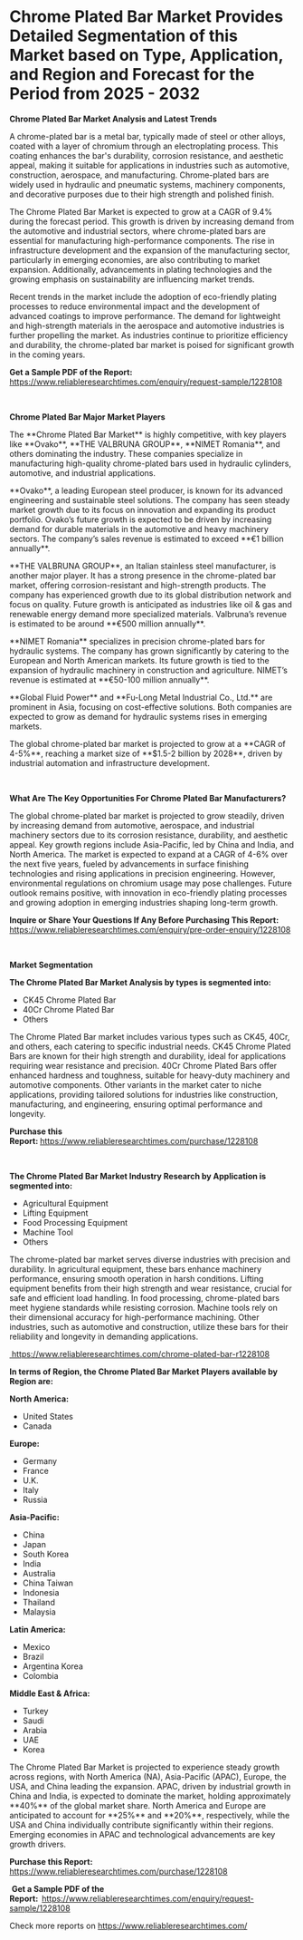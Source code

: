 <p><h1>Chrome Plated Bar Market Provides Detailed Segmentation of this Market based on Type, Application, and Region and Forecast for the Period from 2025 - 2032</h1></p><p><strong>Chrome Plated Bar Market Analysis and Latest Trends</strong></p>
<p><p>A chrome-plated bar is a metal bar, typically made of steel or other alloys, coated with a layer of chromium through an electroplating process. This coating enhances the bar's durability, corrosion resistance, and aesthetic appeal, making it suitable for applications in industries such as automotive, construction, aerospace, and manufacturing. Chrome-plated bars are widely used in hydraulic and pneumatic systems, machinery components, and decorative purposes due to their high strength and polished finish.</p><p>The Chrome Plated Bar Market is expected to grow at a CAGR of 9.4% during the forecast period. This growth is driven by increasing demand from the automotive and industrial sectors, where chrome-plated bars are essential for manufacturing high-performance components. The rise in infrastructure development and the expansion of the manufacturing sector, particularly in emerging economies, are also contributing to market expansion. Additionally, advancements in plating technologies and the growing emphasis on sustainability are influencing market trends.</p><p>Recent trends in the market include the adoption of eco-friendly plating processes to reduce environmental impact and the development of advanced coatings to improve performance. The demand for lightweight and high-strength materials in the aerospace and automotive industries is further propelling the market. As industries continue to prioritize efficiency and durability, the chrome-plated bar market is poised for significant growth in the coming years.</p></p>
<p><strong>Get a Sample PDF of the Report:&nbsp;</strong> <a href="https://www.reliableresearchtimes.com/enquiry/request-sample/1228108?utm_campaign=2248&utm_medium=2&utm_source=Github&utm_content=ia&utm_term=26012025&utm_id=chrome-plated-bar">https://www.reliableresearchtimes.com/enquiry/request-sample/1228108</a></p>
<p>&nbsp;</p>
<p><strong>Chrome Plated Bar Major Market Players</strong></p>
<p><p>The **Chrome Plated Bar Market** is highly competitive, with key players like **Ovako**, **THE VALBRUNA GROUP**, **NIMET Romania**, and others dominating the industry. These companies specialize in manufacturing high-quality chrome-plated bars used in hydraulic cylinders, automotive, and industrial applications.</p><p>**Ovako**, a leading European steel producer, is known for its advanced engineering and sustainable steel solutions. The company has seen steady market growth due to its focus on innovation and expanding its product portfolio. Ovako’s future growth is expected to be driven by increasing demand for durable materials in the automotive and heavy machinery sectors. The company’s sales revenue is estimated to exceed **€1 billion annually**.</p><p>**THE VALBRUNA GROUP**, an Italian stainless steel manufacturer, is another major player. It has a strong presence in the chrome-plated bar market, offering corrosion-resistant and high-strength products. The company has experienced growth due to its global distribution network and focus on quality. Future growth is anticipated as industries like oil & gas and renewable energy demand more specialized materials. Valbruna’s revenue is estimated to be around **€500 million annually**.</p><p>**NIMET Romania** specializes in precision chrome-plated bars for hydraulic systems. The company has grown significantly by catering to the European and North American markets. Its future growth is tied to the expansion of hydraulic machinery in construction and agriculture. NIMET’s revenue is estimated at **€50-100 million annually**.</p><p>**Global Fluid Power** and **Fu-Long Metal Industrial Co., Ltd.** are prominent in Asia, focusing on cost-effective solutions. Both companies are expected to grow as demand for hydraulic systems rises in emerging markets.</p><p>The global chrome-plated bar market is projected to grow at a **CAGR of 4-5%**, reaching a market size of **$1.5-2 billion by 2028**, driven by industrial automation and infrastructure development.</p></p>
<p>&nbsp;</p>
<p><strong>What Are The Key Opportunities For Chrome Plated Bar Manufacturers?</strong></p>
<p><p>The global chrome-plated bar market is projected to grow steadily, driven by increasing demand from automotive, aerospace, and industrial machinery sectors due to its corrosion resistance, durability, and aesthetic appeal. Key growth regions include Asia-Pacific, led by China and India, and North America. The market is expected to expand at a CAGR of 4-6% over the next five years, fueled by advancements in surface finishing technologies and rising applications in precision engineering. However, environmental regulations on chromium usage may pose challenges. Future outlook remains positive, with innovation in eco-friendly plating processes and growing adoption in emerging industries shaping long-term growth.</p></p>
<p><strong>Inquire or Share Your Questions If Any Before Purchasing This Report:</strong> <a href="https://www.reliableresearchtimes.com/enquiry/pre-order-enquiry/1228108?utm_campaign=2248&utm_medium=2&utm_source=Github&utm_content=ia&utm_term=26012025&utm_id=chrome-plated-bar">https://www.reliableresearchtimes.com/enquiry/pre-order-enquiry/1228108</a></p>
<p>&nbsp;</p>
<p><strong>Market Segmentation</strong></p>
<p><strong>The Chrome Plated Bar Market Analysis by types is segmented into:</strong></p>
<p><ul><li>CK45 Chrome Plated Bar</li><li>40Cr Chrome Plated Bar</li><li>Others</li></ul></p>
<p><p>The Chrome Plated Bar market includes various types such as CK45, 40Cr, and others, each catering to specific industrial needs. CK45 Chrome Plated Bars are known for their high strength and durability, ideal for applications requiring wear resistance and precision. 40Cr Chrome Plated Bars offer enhanced hardness and toughness, suitable for heavy-duty machinery and automotive components. Other variants in the market cater to niche applications, providing tailored solutions for industries like construction, manufacturing, and engineering, ensuring optimal performance and longevity.</p></p>
<p><strong>Purchase this Report:&nbsp;</strong><a href="https://www.reliableresearchtimes.com/purchase/1228108?utm_campaign=2248&utm_medium=2&utm_source=Github&utm_content=ia&utm_term=26012025&utm_id=chrome-plated-bar">https://www.reliableresearchtimes.com/purchase/1228108</a></p>
<p>&nbsp;</p>
<p><strong>The Chrome Plated Bar Market Industry Research by Application is segmented into:</strong></p>
<p><ul><li>Agricultural Equipment</li><li>Lifting Equipment</li><li>Food Processing Equipment</li><li>Machine Tool</li><li>Others</li></ul></p>
<p><p>The chrome-plated bar market serves diverse industries with precision and durability. In agricultural equipment, these bars enhance machinery performance, ensuring smooth operation in harsh conditions. Lifting equipment benefits from their high strength and wear resistance, crucial for safe and efficient load handling. In food processing, chrome-plated bars meet hygiene standards while resisting corrosion. Machine tools rely on their dimensional accuracy for high-performance machining. Other industries, such as automotive and construction, utilize these bars for their reliability and longevity in demanding applications.</p></p>
<p><a href="https://www.reliableresearchtimes.com/chrome-plated-bar-r1228108?utm_campaign=2248&utm_medium=2&utm_source=Github&utm_content=ia&utm_term=26012025&utm_id=chrome-plated-bar">&nbsp;https://www.reliableresearchtimes.com/chrome-plated-bar-r1228108</a></p>
<p><strong>In terms of Region, the Chrome Plated Bar Market Players available by Region are:</strong></p>
<p>
    <p> <strong> North America: </strong>
        <ul>
            <li>United States</li>
            <li>Canada</li>
        </ul>
        </p> 
    <p> <strong> Europe: </strong>
        <ul>
            <li>Germany</li>
            <li>France</li>
            <li>U.K.</li>
            <li>Italy</li>
            <li>Russia</li>
        </ul>
        </p> 
    <p> <strong> Asia-Pacific: </strong>
        <ul>
            <li>China</li>
            <li>Japan</li>
            <li>South Korea</li>
            <li>India</li>
            <li>Australia</li>
            <li>China Taiwan</li>
            <li>Indonesia</li>
            <li>Thailand</li>
            <li>Malaysia</li>
        </ul>
        </p> 
    <p> <strong> Latin America: </strong>
        <ul>
            <li>Mexico</li>
            <li>Brazil</li>
            <li>Argentina Korea</li>
            <li>Colombia</li>
        </ul>
        </p> 
    <p> <strong> Middle East & Africa: </strong>
        <ul>
            <li>Turkey</li>
            <li>Saudi</li>
            <li>Arabia</li>
            <li>UAE</li>
            <li>Korea</li>
        </ul>
    </p>
    </p>
<p><p>The Chrome Plated Bar Market is projected to experience steady growth across regions, with North America (NA), Asia-Pacific (APAC), Europe, the USA, and China leading the expansion. APAC, driven by industrial growth in China and India, is expected to dominate the market, holding approximately **40%** of the global market share. North America and Europe are anticipated to account for **25%** and **20%**, respectively, while the USA and China individually contribute significantly within their regions. Emerging economies in APAC and technological advancements are key growth drivers.</p></p>
<p><strong>Purchase this Report: </strong><a href="https://www.reliableresearchtimes.com/purchase/1228108?utm_campaign=2248&utm_medium=2&utm_source=Github&utm_content=ia&utm_term=26012025&utm_id=chrome-plated-bar">https://www.reliableresearchtimes.com/purchase/1228108</a></p>
<p>&nbsp;<strong>Get a Sample PDF of the Report:&nbsp;&nbsp;</strong><a href="https://www.reliableresearchtimes.com/enquiry/request-sample/1228108?utm_campaign=2248&utm_medium=2&utm_source=Github&utm_content=ia&utm_term=26012025&utm_id=chrome-plated-bar">https://www.reliableresearchtimes.com/enquiry/request-sample/1228108</a></p>
<p><strong></strong></p>
<p>Check more reports on <a href="https://www.reliableresearchtimes.com/?utm_campaign=2248&utm_medium=2&utm_source=Github&utm_content=ia&utm_term=26012025&utm_id=chrome-plated-bar">https://www.reliableresearchtimes.com/</a></p>